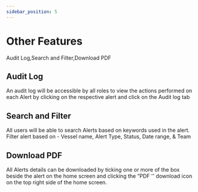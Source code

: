 ```yaml
---
sidebar_position: 5
---
```


# Other Features

Audit Log,Search and Filter,Download PDF

## Audit Log

An audit log will be accessible by all roles to view the actions performed on each Alert by clicking on the respective alert and click on the Audit log tab

## Search and Filter

All users will be able to search Alerts based on keywords used in the alert.
Filter alert based on - Vessel name, Alert Type, Status, Date range, & Team

## Download PDF

All Alerts details can be downloaded by ticking one or more of the box beside the alert on the home screen and clicking the “PDF '' download icon on the top right side of the home screen.
